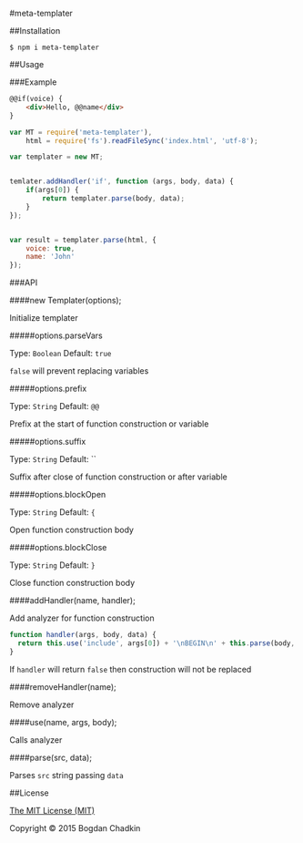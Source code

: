 #meta-templater

##Installation

```
$ npm i meta-templater
```

##Usage

###Example

```html
@@if(voice) {
	<div>Hello, @@name</div>
}
```

```js
var MT = require('meta-templater'),
    html = require('fs').readFileSync('index.html', 'utf-8');

var templater = new MT;


temlater.addHandler('if', function (args, body, data) {
	if(args[0]) {
		return templater.parse(body, data);
	}
});


var result = templater.parse(html, {
	voice: true,
	name: 'John'
});
```


###API

####new Templater(options);

Initialize templater

#####options.parseVars

Type: `Boolean` Default: `true`

`false` will prevent replacing variables

#####options.prefix

Type: `String` Default: `@@`

Prefix at the start of function construction or variable

#####options.suffix

Type: `String` Default: ``

Suffix after close of function construction or after variable

#####options.blockOpen

Type: `String` Default: `{`

Open function construction body

#####options.blockClose

Type: `String` Default: `}`

Close function construction body

####addHandler(name, handler);

Add analyzer for function construction

```js
function handler(args, body, data) {
  return this.use('include', args[0]) + '\nBEGIN\n' + this.parse(body, data) + '\nEND';
}
```

If `handler` will return `false` then construction will not be replaced

####removeHandler(name);

Remove analyzer


####use(name, args, body);

Calls analyzer

####parse(src, data);

Parses `src` string passing `data`


##License

[The MIT License (MIT)](LICENSE)

Copyright &copy; 2015 Bogdan Chadkin
